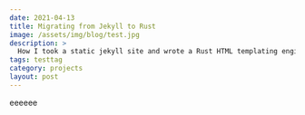```yaml
---
date: 2021-04-13
title: Migrating from Jekyll to Rust
image: /assets/img/blog/test.jpg
description: >
  How I took a static jekyll site and wrote a Rust HTML templating engine and static site generator
tags: testtag
category: projects
layout: post
---
```


eeeeee